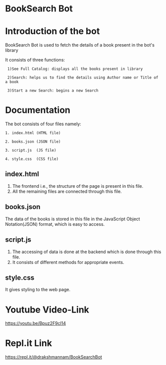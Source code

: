 # BookSearch Bot

# Introduction of the bot

BookSearch Bot is used to fetch the details of a book present in the bot's library
  
  It consists of three functions:
  
     1)See Full Catalog: displays all the books present in library

     2)Search: helps us to find the details using Author name or Title of a book 

     3)Start a new Search: begins a new Search


# Documentation 

The bot consists of four files namely:

    1. index.html (HTML file)
    
    2. books.json (JSON file)
    
    3. script.js  (JS file)
    
    4. style.css  (CSS file)
    
  ## index.html
  1. The frontend i.e., the structure of the page is present in this file.
  2. All the remaining files are connected through this file.

  ## books.json
  The data of the books is stored in this file in the JavaScript Object Notation(JSON) format, which is easy to access.

  ## script.js
  1. The accessing of data is done at the backend which is done through this file.
  2. It consists of different methods for appropriate events. 

  ## style.css
  It gives styling to the web page.

   
# Youtube Video-Link
https://youtu.be/Bpuz2F9cl14


# Repl.it Link
https://repl.it/@drakshmannam/BookSearchBot

